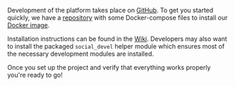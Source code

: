 Development of the platform takes place on [GitHub](https://github.com/goalgorilla/open%5Fsocial). To get you started quickly, we have a [repository](https://github.com/goalgorilla/drupal%5Fsocial) with some Docker-compose files to install our [Docker image](https://hub.docker.com/r/goalgorilla/drupal%5Fsocial/builds/).

Installation instructions can be found in the [Wiki](https://www.drupal.org/docs/8/distributions/open-social/installing-and-updating). Developers may also want to install the packaged `social_devel` helper module which ensures most of the necessary development modules are installed.

Once you set up the project and verify that everything works properly you're ready to go!